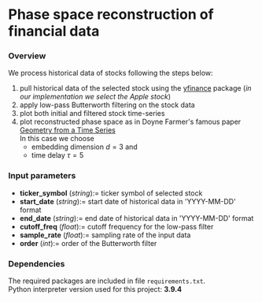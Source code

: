 # Phase space reconstruction of financial data
### Overview
We process historical data of stocks following the steps below:
1. pull historical data of the selected stock using the [yfinance](https://pypi.org/project/yfinance/) package (_in our implementation we select the Apple stock_)
1. apply low-pass Butterworth filtering on the stock data
1. plot both initial and filtered stock time-series
1. plot reconstructed phase space as in Doyne Farmer's famous paper [Geometry from a Time Series](https://www.datascienceassn.org/sites/default/files/Geometry%20from%20a%20Time%20Series.pdf)<br>
In this case we choose<br>
   - embedding dimension $d = 3$ and
   - time delay $\tau = 5$

### Input parameters
-  __ticker_symbol__ (_string_):= ticker symbol of selected stock
-  __start_date__ (_string_):= start date of historical data in 'YYYY-MM-DD' format
-  __end_date__ (_string_):= end date of historical data in 'YYYY-MM-DD' format
-  __cutoff_freq__ (_float_):= cutoff frequency for the low-pass filter
-  __sample_rate__ (_float_):= sampling rate of the input data
-  __order__ (_int_):= order of the Butterworth filter

### Dependencies
The required packages are included in file ```requirements.txt```.<br>
Python interpreter version used for this project: **3.9.4**

